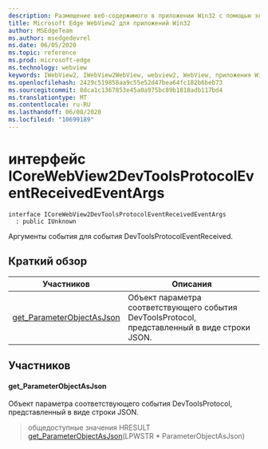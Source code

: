 ```yaml
---
description: Размещение веб-содержимого в приложении Win32 с помощью элемента управления Microsoft Edge WebView2
title: Microsoft Edge WebView2 для приложений Win32
author: MSEdgeTeam
ms.author: msedgedevrel
ms.date: 06/05/2020
ms.topic: reference
ms.prod: microsoft-edge
ms.technology: webview
keywords: IWebView2, IWebView2WebView, webview2, WebView, приложения Win32, Win32, EDGE, ICoreWebView2, ICoreWebView2Controller, элемент управления "веб-браузер", HTML Edge
ms.openlocfilehash: 2429c519858aa9c55e52d47bea64fc182b6beb73
ms.sourcegitcommit: 8dca1c1367853e45a0a975bc89b1818adb117bd4
ms.translationtype: MT
ms.contentlocale: ru-RU
ms.lasthandoff: 06/08/2020
ms.locfileid: "10699189"
---
```

# интерфейс ICoreWebView2DevToolsProtocolEventReceivedEventArgs 

```
interface ICoreWebView2DevToolsProtocolEventReceivedEventArgs
  : public IUnknown
```

Аргументы события для события DevToolsProtocolEventReceived.

## Краткий обзор

 Участников                        | Описания
--------------------------------|---------------------------------------------
[get_ParameterObjectAsJson](#get_parameterobjectasjson) | Объект параметра соответствующего события DevToolsProtocol, представленный в виде строки JSON.

## Участников

#### get_ParameterObjectAsJson 

Объект параметра соответствующего события DevToolsProtocol, представленный в виде строки JSON.

> общедоступные значения HRESULT [get_ParameterObjectAsJson](#get_parameterobjectasjson)(LPWSTR * ParameterObjectAsJson)

